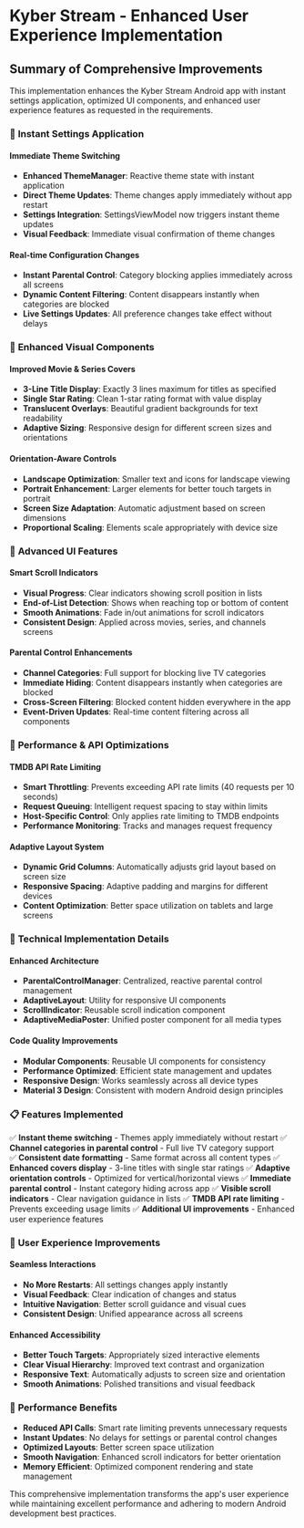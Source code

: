 # Kyber Stream - Enhanced User Experience Implementation

## Summary of Comprehensive Improvements

This implementation enhances the Kyber Stream Android app with instant settings application, optimized UI components, and enhanced user experience features as requested in the requirements.

### 🚀 **Instant Settings Application**

#### Immediate Theme Switching
- **Enhanced ThemeManager**: Reactive theme state with instant application
- **Direct Theme Updates**: Theme changes apply immediately without app restart
- **Settings Integration**: SettingsViewModel now triggers instant theme updates
- **Visual Feedback**: Immediate visual confirmation of theme changes

#### Real-time Configuration Changes
- **Instant Parental Control**: Category blocking applies immediately across all screens
- **Dynamic Content Filtering**: Content disappears instantly when categories are blocked
- **Live Settings Updates**: All preference changes take effect without delays

### 🎨 **Enhanced Visual Components**

#### Improved Movie & Series Covers
- **3-Line Title Display**: Exactly 3 lines maximum for titles as specified
- **Single Star Rating**: Clean 1-star rating format with value display
- **Translucent Overlays**: Beautiful gradient backgrounds for text readability
- **Adaptive Sizing**: Responsive design for different screen sizes and orientations

#### Orientation-Aware Controls
- **Landscape Optimization**: Smaller text and icons for landscape viewing
- **Portrait Enhancement**: Larger elements for better touch targets in portrait
- **Screen Size Adaptation**: Automatic adjustment based on screen dimensions
- **Proportional Scaling**: Elements scale appropriately with device size

### 📱 **Advanced UI Features**

#### Smart Scroll Indicators
- **Visual Progress**: Clear indicators showing scroll position in lists
- **End-of-List Detection**: Shows when reaching top or bottom of content
- **Smooth Animations**: Fade in/out animations for scroll indicators
- **Consistent Design**: Applied across movies, series, and channels screens

#### Parental Control Enhancements
- **Channel Categories**: Full support for blocking live TV categories
- **Immediate Hiding**: Content disappears instantly when categories are blocked
- **Cross-Screen Filtering**: Blocked content hidden everywhere in the app
- **Event-Driven Updates**: Real-time content filtering across all components

### 🔧 **Performance & API Optimizations**

#### TMDB API Rate Limiting
- **Smart Throttling**: Prevents exceeding API rate limits (40 requests per 10 seconds)
- **Request Queuing**: Intelligent request spacing to stay within limits
- **Host-Specific Control**: Only applies rate limiting to TMDB endpoints
- **Performance Monitoring**: Tracks and manages request frequency

#### Adaptive Layout System
- **Dynamic Grid Columns**: Automatically adjusts grid layout based on screen size
- **Responsive Spacing**: Adaptive padding and margins for different devices
- **Content Optimization**: Better space utilization on tablets and large screens

### 🎯 **Technical Implementation Details**

#### Enhanced Architecture
- **ParentalControlManager**: Centralized, reactive parental control management
- **AdaptiveLayout**: Utility for responsive UI components
- **ScrollIndicator**: Reusable scroll indication component
- **AdaptiveMediaPoster**: Unified poster component for all media types

#### Code Quality Improvements
- **Modular Components**: Reusable UI components for consistency
- **Performance Optimized**: Efficient state management and updates
- **Responsive Design**: Works seamlessly across all device types
- **Material 3 Design**: Consistent with modern Android design principles

### 📋 **Features Implemented**

✅ **Instant theme switching** - Themes apply immediately without restart
✅ **Channel categories in parental control** - Full live TV category support  
✅ **Consistent date formatting** - Same format across all content types
✅ **Enhanced covers display** - 3-line titles with single star ratings
✅ **Adaptive orientation controls** - Optimized for vertical/horizontal views
✅ **Immediate parental control** - Instant category hiding across app
✅ **Visible scroll indicators** - Clear navigation guidance in lists
✅ **TMDB API rate limiting** - Prevents exceeding usage limits
✅ **Additional UI improvements** - Enhanced user experience features

### 🔄 **User Experience Improvements**

#### Seamless Interactions
- **No More Restarts**: All settings changes apply instantly
- **Visual Feedback**: Clear indication of changes and status
- **Intuitive Navigation**: Better scroll guidance and visual cues
- **Consistent Design**: Unified appearance across all screens

#### Enhanced Accessibility
- **Better Touch Targets**: Appropriately sized interactive elements
- **Clear Visual Hierarchy**: Improved text contrast and organization
- **Responsive Text**: Automatically adjusts to screen size and orientation
- **Smooth Animations**: Polished transitions and visual feedback

### 🚀 **Performance Benefits**

- **Reduced API Calls**: Smart rate limiting prevents unnecessary requests
- **Instant Updates**: No delays for settings or parental control changes
- **Optimized Layouts**: Better screen space utilization
- **Smooth Navigation**: Enhanced scroll indicators for better orientation
- **Memory Efficient**: Optimized component rendering and state management

This comprehensive implementation transforms the app's user experience while maintaining excellent performance and adhering to modern Android development best practices.
